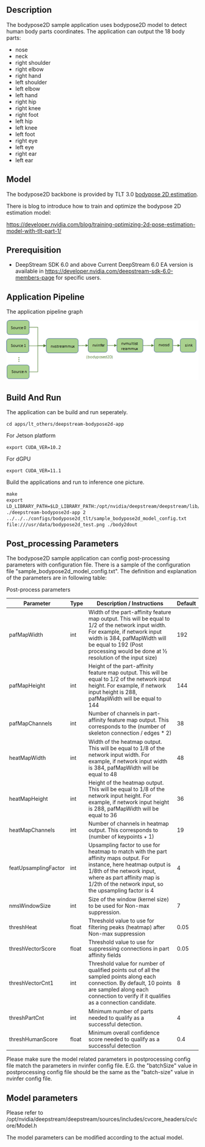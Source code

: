 ## Description
The bodypose2D sample application uses bodypose2D model to detect human body parts coordinates. The application can output the 18 body parts:
- nose
- neck
- right shoulder
- right elbow
- right hand
- left shoulder
- left elbow
- left hand
- right hip
- right knee
- right foot
- left hip
- left knee
- left foot
- right eye
- left eye
- right ear 
- left ear

## Model

The bodypose2D backbone is provided by TLT 3.0 [bodypose 2D estimation](https://ngc.nvidia.com/catalog/models/nvidia:tlt_bodyposenet). 
  
There is blog to introduce how to train and optimize the bodypose 2D estimation model:
  
https://developer.nvidia.com/blog/training-optimizing-2d-pose-estimation-model-with-tlt-part-1/

## Prerequisition

* DeepStream SDK 6.0 and above
  Current DeepStream 6.0 EA version is available in https://developer.nvidia.com/deepstream-sdk-6.0-members-page for specific users.

## Application Pipeline
The application pipeline graph

![bodypose2D application pipeline](bodypose2d_pipeline.png)

## Build And Run
The application can be build and run seperately.

```
cd apps/lt_others/deepstream-bodypose2d-app
```

For Jetson platform
```
export CUDA_VER=10.2
```

For dGPU
```
export CUDA_VER=11.1
```

Build the applications and run to inference one picture.
```
make
export LD_LIBRARY_PATH=$LD_LIBRARY_PATH:/opt/nvidia/deepstream/deepstream/lib/cvcore_libs
./deepstream-bodypose2d-app 2 ../../../configs/bodypose2d_tlt/sample_bodypose2d_model_config.txt file:///usr/data/bodypose2d_test.png ./body2dout
```

## Post_processing Parameters
The bodypose2D sample application can config post-processing parameters with configuration file. There is a sample of the configuration file "sample_bodypose2d_model_config.txt".
The definition and explanation of the parameters are in following table:

Post-process parameters
    
|Parameter | Type | Description / Instructions| Default |
|----------|------|---------------------------|---------|
|pafMapWidth|int|Width of the part-affinity feature map output. This will be equal to 1/2 of the network input width. For example, if network input width is 384, pafMapWidth will be equal to 192 (Post processing would be done at ½ resolution of the input size)|192|
|pafMapHeight|int|Height of the part-affinity feature map output. This will be equal to 1/2 of the network input height. For example, if network input height is 288, pafMapWidth will be equal to 144|144|
|pafMapChannels|int|Number of channels in part-affinity feature map output. This corresponds to the (number of skeleton connection / edges * 2)|38|
|heatMapWidth|int|Width of the heatmap output. This will be equal to 1/8 of the network input width. For example, if network input width is 384, pafMapWidth will be equal to 48|48|
|heatMapHeight|int|Height of the heatmap output. This will be equal to 1/8 of the network input height. For example, if network input height is 288, pafMapWidth will be equal to 36|36|
|heatMapChannels|int|Number of channels in heatmap output. This corresponds to (number of keypoints + 1)|19|
|featUpsamplingFactor|int|Upsampling factor to use for heatmap to match with the part affinity maps output. For instance, here heatmap output is 1/8th of the network input, where as part affinity map is 1/2th of the network input, so the upsampling factor is 4|4|
|nmsWindowSize|int|Size of the window (kernel size) to be used for Non-max suppression.|7|
|threshHeat|float|Threshold value to use for filtering peaks (heatmap) after Non-max suppression|0.05|
|threshVectorScore|float|Threshold value to use for suppressing connections in part affinity fields|0.05|
|threshVectorCnt1|int|Threshold value for number of qualified points out of all the sampled points along each connection. By default, 10 points are sampled along each connection to verify if it qualifies as a connection candidate.|8|
|threshPartCnt|int|Minimum number of parts needed to qualify as a successful detection.|4|
|threshHumanScore|float|Minimum overall confidence score needed to qualify as a successful detection|0.4|

Please make sure the model related parameters in postprocessing config file match the parameters in nvinfer config file. E.G. the "batchSize" value in postprocessing config file should be the same as the "batch-size" value in nvinfer config file.

## Model parameters

Please refer to /opt/nvidia/deepstream/deepstream/sources/includes/cvcore_headers/cv/core/Model.h

The model parameters can be modified according to the actual model.
